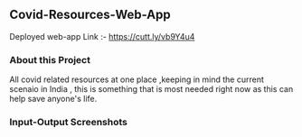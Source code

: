 ## Covid-Resources-Web-App  
Deployed web-app Link :- https://cutt.ly/vb9Y4u4  
  
### About this Project  
All covid related resources at one place ,keeping in mind the current scenaio in India , this is something that is most needed right now as this can help save anyone's life.

### Input-Output Screenshots  

